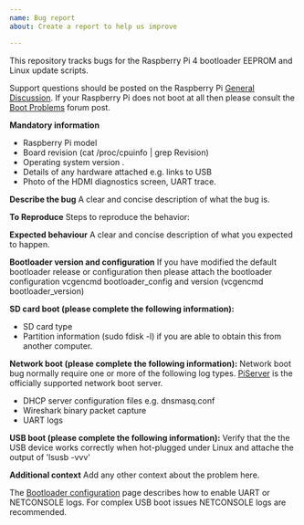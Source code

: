 ```yaml
---
name: Bug report
about: Create a report to help us improve

---
```


This repository tracks bugs for the Raspberry Pi 4 bootloader EEPROM and Linux update scripts.

Support questions should be posted on the Raspberry Pi [General Discussion](https://www.raspberrypi.org/forums/viewforum.php?f=63).
If your Raspberry Pi does not boot at all then please consult the [Boot Problems](https://www.raspberrypi.org/forums/viewtopic.php?p=437084) forum post.


**Mandatory information**
* Raspberry Pi model
* Board revision (cat /proc/cpuinfo | grep Revision)
* Operating system version .
* Details of any hardware attached e.g. links to USB 
* Photo of the HDMI diagnostics screen, UART trace.

**Describe the bug**
A clear and concise description of what the bug is.

**To Reproduce**
Steps to reproduce the behavior:

**Expected behaviour**
A clear and concise description of what you expected to happen.

**Bootloader version and configuration**
If you have modified the default bootloader release or configuration then please attach the bootloader configuration vcgencmd bootloader_config and version (vcgencmd bootloader_version)

**SD card boot (please complete the following information):**
 - SD card type
 - Partition information (sudo fdisk -l) if you are able to obtain this from another computer.

**Network boot (please complete the following information):**
Network boot bug normally require one or more of the following log types. [PiServer](https://github.com/raspberrypi/piserver) is the officially supported network boot server.

 - DHCP server configuration files e.g. dnsmasq.conf
 - Wireshark binary packet capture
 - UART logs

**USB boot (please complete the following information):**
Verify that the the USB device works correctly when hot-plugged under Linux and attache the output of 'lsusb -vvv'

**Additional context**
Add any other context about the problem here. 

The [Bootloader configuration](https://www.raspberrypi.org/documentation/hardware/raspberrypi/bcm2711_bootloader_config.md) page describes how to enable UART or NETCONSOLE logs. For complex USB boot issues NETCONSOLE logs are recommended.

